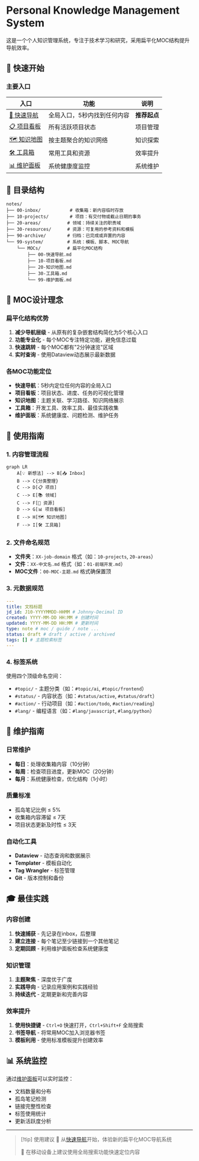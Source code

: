 # Personal Knowledge Management System

这是一个个人知识管理系统，专注于技术学习和研究，采用扁平化MOC结构提升导航效率。

## 🚀 快速开始

### 主要入口

| 入口 | 功能 | 说明 |
|------|------|------|
| [🚀 快速导航](99-system/MOCs/00-快速导航.md) | 全局入口，5秒内找到任何内容 | **推荐起点** |
| [📋 项目看板](99-system/MOCs/10-项目看板.md) | 所有活跃项目状态 | 项目管理 |
| [🗺️ 知识地图](99-system/MOCs/20-知识地图.md) | 按主题聚合的知识网络 | 知识探索 |
| [🛠️ 工具箱](99-system/MOCs/30-工具箱.md) | 常用工具和资源 | 效率提升 |
| [📊 维护面板](99-system/MOCs/99-维护面板.md) | 系统健康度监控 | 系统维护 |

## 📂 目录结构

```
notes/
├── 00-inbox/           # 收集箱：新内容临时存放
├── 10-projects/        # 项目：有交付物或截止日期的事务
├── 20-areas/          # 领域：持续关注的职责域
├── 30-resources/      # 资源：可复用的参考资料和模板
├── 90-archive/        # 归档：已完成或弃置的内容
└── 99-system/         # 系统：模板、脚本、MOC导航
    └── MOCs/          # 扁平化MOC结构
        ├── 00-快速导航.md
        ├── 10-项目看板.md  
        ├── 20-知识地图.md
        ├── 30-工具箱.md
        └── 99-维护面板.md
```

## 🎯 MOC设计理念

### 扁平化结构优势

1. **减少导航层级** - 从原有的复杂嵌套结构简化为5个核心入口
2. **功能专业化** - 每个MOC专注特定功能，避免信息过载
3. **快速跳转** - 每个MOC都有"2分钟速览"区域
4. **实时查询** - 使用Dataview动态展示最新数据

### 各MOC功能定位

- **快速导航**：5秒内定位任何内容的全局入口
- **项目看板**：项目状态、进度、任务的可视化管理
- **知识地图**：主题关联、学习路径、知识网络展示
- **工具箱**：开发工具、效率工具、最佳实践收集
- **维护面板**：系统健康度、问题检测、维护任务

## 📝 使用指南

### 1. 内容管理流程

```mermaid
graph LR
    A[💡 新想法] --> B[📥 Inbox]
    B --> C{分类整理}
    C --> D[📋 项目]
    C --> E[📚 领域]
    C --> F[📖 资源]
    D --> G[📊 项目看板]
    E --> H[🗺️ 知识地图]
    F --> I[🛠️ 工具箱]
```

### 2. 文件命名规范

- **文件夹**：`XX-job-domain` 格式（如：`10-projects`, `20-areas`）
- **文件**：`XX-中文名.md` 格式（如：`01-前端开发.md`）
- **MOC文件**：`00-MOC-主题.md` 格式确保置顶

### 3. 元数据规范

```yaml
---
title: 文档标题
jd_id: J10-YYYYMMDD-HHMM # Johnny-Decimal ID
created: YYYY-MM-DD HH:MM # 创建时间
updated: YYYY-MM-DD HH:MM # 更新时间
type: note # moc / guide / note ...
status: draft # draft / active / archived
tags: [] # 主题检索标签
---
```

### 4. 标签系统

使用四个顶级命名空间：

- `#topic/` - 主题分类（如：`#topic/ai`, `#topic/frontend`）
- `#status/` - 内容状态（如：`#status/active`, `#status/draft`）
- `#action/` - 行动项目（如：`#action/todo`, `#action/reading`）
- `#lang/` - 编程语言（如：`#lang/javascript`, `#lang/python`）

## 🔧 维护指南

### 日常维护

- **每日**：处理收集箱内容（10分钟）
- **每周**：检查项目进度，更新MOC（20分钟）
- **每月**：系统健康检查，优化结构（1小时）

### 质量标准

- 孤岛笔记比例 ≤ 5%
- 收集箱内容滞留 ≤ 7天
- 项目状态更新及时性 ≤ 3天

### 自动化工具

- **Dataview** - 动态查询和数据展示
- **Templater** - 模板自动化
- **Tag Wrangler** - 标签管理
- **Git** - 版本控制和备份

## 🎓 最佳实践

### 内容创建

1. **快速捕获** - 先记录在inbox，后整理
2. **建立连接** - 每个笔记至少链接到一个其他笔记
3. **定期回顾** - 利用维护面板检查系统健康度

### 知识管理

1. **主题聚焦** - 深度优于广度
2. **实践导向** - 记录应用案例和实践经验
3. **持续迭代** - 定期更新和完善内容

### 效率提升

1. **使用快捷键** - `Ctrl+O` 快速打开，`Ctrl+Shift+F` 全局搜索
2. **书签导航** - 将常用MOC加入浏览器书签
3. **模板利用** - 使用标准模板提升创建效率

## 📊 系统监控

通过[维护面板](99-system/MOCs/99-维护面板.md)可以实时监控：

- 文档数量和分布
- 孤岛笔记检测
- 链接完整性检查
- 标签使用统计
- 更新活跃度分析

---

> [!tip] 使用建议
> 🚀 从[快速导航](99-system/MOCs/00-快速导航.md)开始，体验新的扁平化MOC导航系统
> 
> 📱 在移动设备上建议使用全局搜索功能快速定位内容